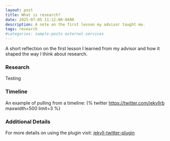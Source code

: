 ```yaml
---
layout: post
title: What is research?
date: 2025-07-05 11:12:00-0400
description: A note on the first lesson my advisor taught me.
tags: research
#categories: sample-posts external-services
---
```


A short reflection on the first lesson I learned from my advisor and how it shaped the way I think about research.

### Research

Testing

### Timeline

An example of pulling from a timeline:
{% twitter https://twitter.com/jekyllrb maxwidth=500 limit=3 %}

### Additional Details

For more details on using the plugin visit: [jekyll-twitter-plugin](https://github.com/rob-murray/jekyll-twitter-plugin)
